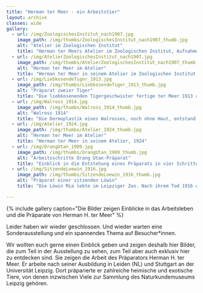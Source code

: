 ```yaml
---
title: "Herman ter Meer - ein Arbeitstier"
layout: archive
classes: wide
gallery:
  - url: /img/ZoologischesInstitut_nach1907.jpg
    image_path: /img/thumbs/ZoologischesInstitut_nach1907_thumb.jpg
    alt: "Atelier im Zoologischen Institut"
    title: "Herman ter Meers Atelier im Zoologischen Institut, Aufnahme nach 1907"
  - url: /img/AtelierZoologischesInstitut_nach1907.jpg
    image_path: /img/thumbs/AtelierZoologischesInstitut_nach1907_thumb.jpg
    alt: "Herman ter Meer im Atelier"
    title: "Herman ter Meer in seinem Atelier im Zoologischen Institut, Aufnahme nach 1907"
  - url: /img/LiebkosendeTiger_1913.jpg
    image_path: /img/thumbs/LiebkosendeTiger_1913_thumb.jpg
    alt: "Präparat zweier Tiger"
    title: "Die liebkosenenden Tigergeschwister fertige ter Meer 1913 an."
  - url: /img/Walross_1914.jpg
    image_path: /img/thumbs/Walross_1914_thumb.jpg
    alt: "Walross 1914"
    title: "Die Dermoplastik eines Walrosses, noch ohne Haut, entstand 1914. Heute ist das Präparat wieder zurück im Naturkundemuseum Leipzig."
  - url: /img/Atelier_1924.jpg
    image_path: /img/thumbs/Atelier_1924_thumb.jpg
    alt: "Herman ter Meer im Atelier"
    title: "Herman ter Meer in seinem Atelier, 1924"
  - url: /img/OrangUtan_1909.jpg
    image_path: /img/thumbs/OrangUtan_1909_thumb.jpg
    alt: "Arbeitsschritte Orang Utan-Präparat"
    title: "Einblick in die Entstehung eines Präparats in vier Schritten am Beispiel eines Orang Utan, 1909"
  - url: /img/SitzendeLoewin_1916.jpg
    image_path: /img/thumbs/SitzendeLoewin_1916_thumb.jpg
    alt: "Präparat einer sitzenden Löwin"
    title: "Die Löwin Mia lebte im Leipziger Zoo. Nach ihrem Tod 1916 wurde die von ter Meer präapatiert. Heute steht sie im Naturkundemuseum Leipzig."

---
```


{% include gallery caption="Die Bilder zeigen Einblicke in das Arbeitsleben und die Präparate von Herman H. ter Meer" %}

Leider haben wir wieder geschlossen. Und wieder warten eine Sonderausstellung und ein spannendes Thema auf Besucher*innen.

Wir wollten euch gerne einen Einblick geben und zeigen deshalb hier Bilder, die zum Teil in der Ausstellung zu sehen, zum Teil aber auch exklusiv hier zu entdecken sind. Sie zeigen die Arbeit des Präparators Herman H. ter Meer. Er arbeite nach seiner Ausbildung in Leiden (NL) und Stuttgart an der Universität Leipzig. Dort präparierte er zahlreiche heimische und exotische Tiere, von denen inzwischen Viele zur Sammlung des Naturkundemuseums Leipzig gehören.

